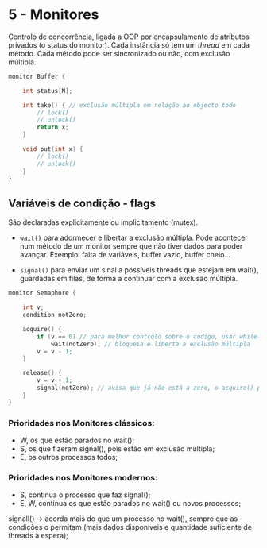 # 5 - Monitores

Controlo de concorrência, ligada a OOP por encapsulamento de atributos privados (o status do monitor). Cada instância só tem um *thread* em cada método. Cada método pode ser sincronizado ou não, com exclusão múltipla.

```c++
monitor Buffer {

    int status[N];

    int take() { // exclusão múltipla em relação ao objecto todo
        // lock()
        // unlock()
        return x;
    }

    void put(int x) {
        // lock()
        // unlock()
    }
}
```

## Variáveis de condição - flags

São declaradas explicitamente ou implicitamento (mutex).

- `wait()` para adormecer e libertar a exclusão múltipla. Pode acontecer num método de um monitor sempre que não tiver dados para poder avançar. Exemplo: falta de variáveis, buffer vazio, buffer cheio... 

- `signal()` para enviar um sinal a possíveis threads que estejam em wait(), guardadas em filas, de forma a continuar com a exclusão múltipla.

```c++
monitor Semaphore {

    int v;
    condition notZero;

    acquire() {
        if (v == 0) // para melhor controlo sobre o código, usar while()
            wait(notZero); // bloqueia e liberta a exclusão múltipla
        v = v - 1;
    }

    release() {
        v = v + 1;
        signal(notZero); // avisa que já não está a zero, o acquire() pode continuar
    }
}
```

### Prioridades nos Monitores clássicos:
- W,  os que estão parados no wait();
- S, os que fizeram signal(), pois estão em exclusão múltipla;
- E, os outros processos todos;

### Prioridades nos Monitores modernos:
- S, continua o processo que faz signal();
- E, W, continua os que estão parados no wait() ou novos processos;

signall() -> acorda mais do que um processo no wait(), sempre que as condições o permitam (mais dados disponíveis e quantidade suficiente de threads à espera);


